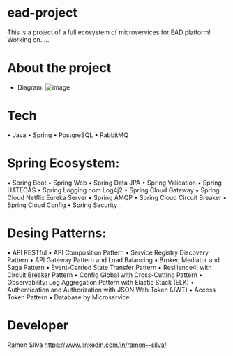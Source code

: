 # ead-project
This is a project of a full ecosystem of microservices for EAD platform!
Working on.....

# About the project
- Diagram:
![image](https://github.com/user-attachments/assets/7a52e109-6436-4af0-ab2a-83ad7095739b)

# Tech
 • Java
 • Spring
 • PostgreSQL
 • RabbitMQ

# Spring Ecosystem:
 • Spring Boot
 • Spring Web
 • Spring Data JPA
 • Spring Validation
 • Spring HATEOAS
 • Spring Logging com Log4j2
 • Spring Cloud Gateway
 • Spring Cloud Netflix Eureka Server
 • Spring AMQP
 • Spring Cloud Circuit Breaker
 • Spring Cloud Config
 • Spring Security

# Desing Patterns:
 • API RESTful
 • API Composition Pattern
 • Service Registry Discovery Pattern
 • API Gateway Pattern and Load Balancing
 • Broker, Mediator and Saga Pattern
 • Event-Carried State Transfer Pattern
 • Resilience4j with Circuit Breaker Pattern
 • Config Global with Cross-Cutting Pattern
 • Observability: Log Aggregation Pattern with Elastic Stack (ELK)
 • Authentication and Authorization with JSON Web Token (JWT)
 • Access Token Pattern
 • Database by Microservice

# Developer
Ramon Silva
https://www.linkedin.com/in/ramon--silva/
